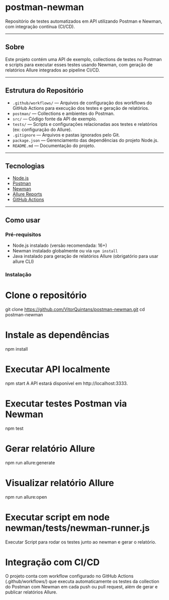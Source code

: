 # postman-newman

Repositório de testes automatizados em API utilizando Postman e Newman, com integração contínua (CI/CD).

---

## Sobre

Este projeto contém uma API de exemplo, collections de testes no Postman e scripts para executar esses testes usando Newman, com geração de relatórios Allure integrados ao pipeline CI/CD.

---

## Estrutura do Repositório

- `.github/workflows/` — Arquivos de configuração dos workflows do GitHub Actions para execução dos testes e geração de relatórios.
- `postman/` — Collections e ambientes do Postman.
- `src/` — Código fonte da API de exemplo.
- `tests/` — Scripts e configurações relacionadas aos testes e relatórios (ex: configuração do Allure).
- `.gitignore` — Arquivos e pastas ignorados pelo Git.
- `package.json` — Gerenciamento das dependências do projeto Node.js.
- `README.md` — Documentação do projeto.

---

## Tecnologias

- [Node.js](https://nodejs.org/)
- [Postman](https://www.postman.com/)
- [Newman](https://www.npmjs.com/package/newman)
- [Allure Reports](https://docs.qameta.io/allure/)
- [GitHub Actions](https://github.com/features/actions)

---

## Como usar

### Pré-requisitos

- Node.js instalado (versão recomendada: 16+)
- Newman instalado globalmente ou via `npm install`
- Java instalado para geração de relatórios Allure (obrigatório para usar allure CLI)

### Instalação

# Clone o repositório
git clone https://github.com/VitorQuintans/postman-newman.git
cd postman-newman

# Instale as dependências
npm install

# Executar API localmente
npm start
A API estará disponível em http://localhost:3333.

# Executar testes Postman via Newman
npm test

# Gerar relatório Allure
npm run allure:generate

# Visualizar relatório Allure
npm run allure:open

# Executar script em node newman/tests/newman-runner.js
Executar Script para rodar os testes junto ao newman e gerar o relatório.

# Integração com CI/CD
O projeto conta com workflow configurado no GitHub Actions (.github/workflows/) que executa automaticamente os testes da collection do Postman com Newman em cada push ou pull request, além de gerar e publicar relatórios Allure.

